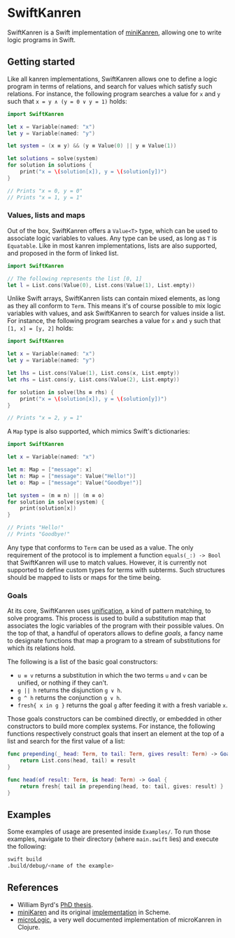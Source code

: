# SwiftKanren

SwiftKanren is a Swift implementation of [miniKanren](http://minikanren.org), allowing one to write logic programs in Swift.

## Getting started

Like all kanren implementations, SwiftKanren allows one to define a logic program in terms of relations, and search for values which satisfy such relations.
For instance, the following program searches a value for `x` and `y` such that `x = y ∧ (y = 0 ∨ y = 1)` holds:

```swift
import SwiftKanren

let x = Variable(named: "x")
let y = Variable(named: "y")

let system = (x ≡ y) && (y ≡ Value(0) || y ≡ Value(1))

let solutions = solve(system)
for solution in solutions {
    print("x = \(solution[x]), y = \(solution[y])")
}

// Prints "x = 0, y = 0"
// Prints "x = 1, y = 1"
```

### Values, lists and maps

Out of the box, SwiftKanren offers a `Value<T>` type, which can be used to associate logic variables to values.
Any type can be used, as long as `T` is `Equatable`.
Like in most kanren implementations, lists are also supported, and proposed in the form of linked list.

```swift
import SwiftKanren

// The following represents the list [0, 1]
let l = List.cons(Value(0), List.cons(Value(1), List.empty))
```

Unlike Swift arrays, SwiftKanren lists can contain mixed elements, as long as they all conform to `Term`.
This means it's of course possible to mix logic variables with values, and ask SwiftKanren to search for values inside a list.
For instance, the following program searches a value for `x` and `y` such that `[1, x] = [y, 2]` holds:

```swift
import SwiftKanren

let x = Variable(named: "x")
let y = Variable(named: "y")

let lhs = List.cons(Value(1), List.cons(x, List.empty))
let rhs = List.cons(y, List.cons(Value(2), List.empty))

for solution in solve(lhs ≡ rhs) {
    print("x = \(solution[x]), y = \(solution[y])")
}

// Prints "x = 2, y = 1"
```

A `Map` type is also supported, which mimics Swift's dictionaries:

```swift
import SwiftKanren

let x = Variable(named: "x")

let m: Map = ["message": x]
let n: Map = ["message": Value("Hello!")]
let o: Map = ["message": Value("Goodbye!")]

let system = (m ≡ n) || (m ≡ o)
for solution in solve(system) {
    print(solution[x])
}

// Prints "Hello!"
// Prints "Goodbye!"
```

Any type that conforms to `Term` can be used as a value.
The only requirement of the protocol is to implement a function `equals(_:) -> Bool` that SwiftKanren will use to match values.
However, it is currently not supported to define custom types for terms with subterms.
Such structures should be mapped to lists or maps for the time being.

### Goals

At its core, SwiftKanren uses [unification](https://en.wikipedia.org/wiki/Unification_(computer_science)), a kind of pattern matching, to solve programs.
This process is used to build a substitution map that associates the logic variables of the program with their possible values.
On the top of that, a handful of operators allows to define *goals*, a fancy name to designate functions that map a program to a stream of substitutions for which its relations hold.

The following is a list of the basic goal constructors:

* `u ≡ v` returns a substitution in which the two terms `u` and `v` can be unified, or nothing if they can't.
* `g || h` returns the disjunction `g ∨ h`.
* `g ^ h` returns the conjunction `g ∨ h`.
* `fresh{ x in g }` returns the goal `g` after feeding it with  a fresh variable `x`.

Those goals constructors can be combined directly, or embedded in other constructors to build more complex systems.
For instance, the following functions respectively construct goals that insert an element at the top of a list and search for the first value of a list:

```swift
func prepending(_ head: Term, to tail: Term, gives result: Term) -> Goal {
    return List.cons(head, tail) ≡ result
}

func head(of result: Term, is head: Term) -> Goal {
    return fresh{ tail in prepending(head, to: tail, gives: result) }
}
```

## Examples

Some examples of usage are presented inside `Examples/`.
To run those examples, navigate to their directory (where `main.swift` lies) and execute the following:

```bash
swift build
.build/debug/<name of the example>
```

## References

* William Byrd's [PhD thesis](http://gradworks.umi.com/3380156.pdf).
* [miniKaren](http://minikanren.org) and its original [implementation](https://github.com/webyrd/miniKanren) in Scheme.
* [microLogic](http://mullr.github.io/micrologic/literate.html#sec-2-5), a very well documented implementation of microKanren in Clojure.
